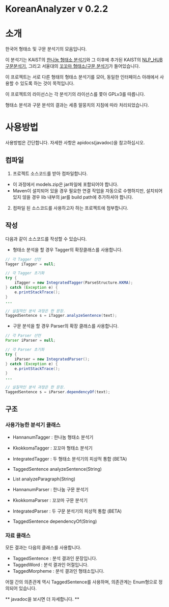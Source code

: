KoreanAnalyzer v 0.2.2
==============

# 소개
한국어 형태소 및 구문 분석기의 모음입니다.

이 분석기는 KAIST의 [한나눔 형태소 분석기](http://kldp.net/projects/hannanum/)와 그 이후에 추가된 KAIST의 [NLP_HUB 구문분석기](http://semanticweb.kaist.ac.kr/home/index.php/NLP_HUB),
그리고 서울대의 [꼬꼬마 형태소/구문 분석기](http://kkma.snu.ac.kr/documents/index.jsp)가 들어있습니다.

이 프로젝트는 서로 다른 형태의 형태소 분석기를 모아,
동일한 인터페이스 아래에서 사용할 수 있도록 하는 것이 목적입니다.

이 프로젝트의 라이선스는 각 분석기의 라이선스를 쫓아 GPLv3를 따릅니다.

형태소 분석과 구문 분석의 결과는 세종 말뭉치의 지침에 따라 처리되었습니다.

# 사용방법

사용방법은 간단합니다.
자세한 사항은 apidocs(javadoc)을 참고하십시오.

## 컴파일

1. 프로젝트 소스코드를 받아 컴파일합니다.
 * 이 과정에서 models.zip은 jar파일에 포함되어야 합니다.
 * Maven이 설치되어 있을 경우 필요한 연결 작업을 자동으로 수행하지만, 설치되어있지 않을 경우 lib 내부의 jar를 build path에 추가하셔야 합니다.

2. 컴파일 된 소스코드를 사용하고자 하는 프로젝트에 첨부합니다.

## 작성

다음과 같이 소스코드를 작성할 수 있습니다.
* 형태소 분석을 할 경우 Tagger의 확장클래스를 사용합니다.

```java
// 각 Tagger 선언
Tagger iTagger = null;

// 각 Tagger 초기화
try {
	iTagger = new IntegratedTagger(ParseStructure.KKMA);
} catch (Exception e) {
	e.printStackTrace();
}
...

// 실질적인 분석 과정은 한 문장.
TaggedSentence s = iTagger.analyzeSentence(text);
```

* 구문 분석을 할 경우 Parser의 확장 클래스를 사용합니다.

```java
// 각 Parser 선언
Parser iParser = null;

// 각 Parser 초기화
try {
	iParser = new IntegratedParser();
} catch (Exception e) {
	e.printStackTrace();
}
...

// 실질적인 분석 과정은 한 문장.
TaggedSentence s = iParser.dependencyOf(text);
```

## 구조
### 사용가능한 분석기 클래스
* HannanumTagger : 한나눔 형태소 분석기
* KkokkomaTagger : 꼬꼬마 형태소 분석기
* IntegratedTagger : 두 형태소 분석기의 피상적 통합 (BETA)

 * TaggedSentence analyzeSentence(String)
 * List<TaggedSentence> analyzeParagraph(String)

* HannanumParser : 한나눔 구문 분석기
* KkokkomaParser : 꼬꼬마 구문 분석기
* IntegratedParser : 두 구문 분석기의 피상적 통합 (BETA)

 * TaggedSentence dependencyOf(String)

### 자료 클래스
모든 결과는 다음의 클래스를 사용합니다.

* TaggedSentence : 분석 결과인 문장입니다.
* TaggedWord : 분석 결과인 어절입니다.
* TaggedMorpheme : 분석 결과인 형태소입니다.

어절 간의 의존관계 역시 TaggedSentence를 사용하며, 의존관계는 Enum형으로 정의되어 있습니다.

** javadoc을 보시면 더 자세합니다. **
